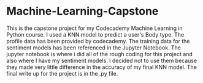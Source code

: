 # Machine-Learning-Capstone
This is the capstone project for my Codecademy Machine Learning in Python course. I used a KNN model to predict a user's Body type.
The profile data has been provided by codecademy.
The training data for the sentiment models has been referenced in the Jupyter Notebook.
The jupyter notebook is where i did all of the rough coding for this project and also where I have my sentiment models. 
I decided not to use them because they made very little difference in the accuracy of my final KNN model.
The final write up for the project is in the .py file.
